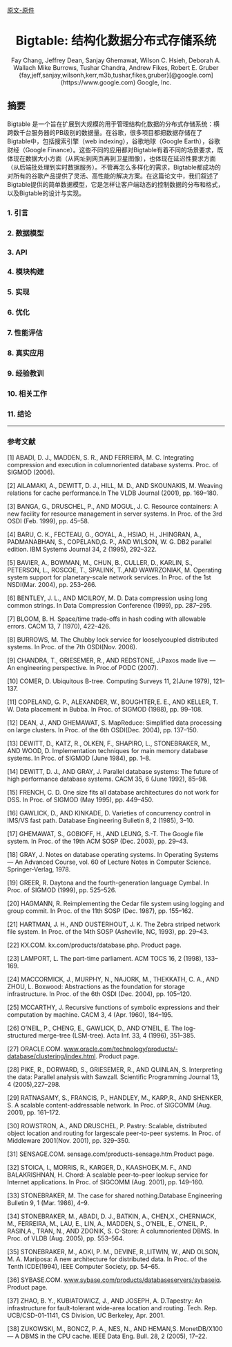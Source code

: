 [原文-原件](bigtable-osdi06.pdf)

<h1 align="center">Bigtable: 结构化数据分布式存储系统</h1>
<div align="center">Fay Chang, Jeffrey Dean, Sanjay Ghemawat, Wilson C. Hsieh, Deborah A. Wallach
Mike Burrows, Tushar Chandra, Andrew Fikes, Robert E. Gruber
{fay,jeff,sanjay,wilsonh,kerr,m3b,tushar,fikes,gruber}[@google.com](https://www.google.com)
Google, Inc.</div>


## 摘要
Bigtable 是一个旨在扩展到大规模的用于管理结构化数据的分布式存储系统：横跨数千台服务器的PB级别的数据量。在谷歌，很多项目都把数据存储在了Bigtable中，包括搜索引擎（web indexing），谷歌地球（Google Earth），谷歌财经（Google Finance）。这些不同的应用都对Bigtable有着不同的场景要求，既体现在数据大小方面（从网址到网页再到卫星图像），也体现在延迟性要求方面（从后端批处理到实时数据服务）。不管再怎么多样化的需求，Bigtable都成功的对所有的谷歌产品提供了灵活、高性能的解决方案。在这篇论文中，我们叙述了Bigtable提供的简单数据模型，它是怎样让客户端动态的控制数据的分布和格式，以及Bigtable的设计与实现。

### 1. 引言

### 2. 数据模型

### 3. API

### 4. 模块构建

### 5. 实现

### 6. 优化

### 7. 性能评估

### 8. 真实应用

### 9. 经验教训

### 10. 相关工作

### 11. 结论

---

### 参考文献
[<a id="references1">1</a>] ABADI, D. J., MADDEN, S. R., AND FERREIRA,
M. C. Integrating compression and execution in columnoriented database systems. Proc. of SIGMOD (2006).

[<a id="references2">2</a>] AILAMAKI, A., DEWITT, D. J., HILL, M. D., AND SKOUNAKIS, M. Weaving relations for cache performance.In The VLDB Journal (2001), pp. 169–180.

[<a id="references3">3</a>] BANGA, G., DRUSCHEL, P., AND MOGUL, J. C. Resource containers: A new facility for resource management in server systems. In Proc. of the 3rd OSDI (Feb.
1999), pp. 45–58.

[<a id="references4">4</a>] BARU, C. K., FECTEAU, G., GOYAL, A., HSIAO,
H., JHINGRAN, A., PADMANABHAN, S., COPELAND,G. P., AND WILSON, W. G. DB2 parallel edition. IBM
Systems Journal 34, 2 (1995), 292–322.

[<a id="references5">5</a>] BAVIER, A., BOWMAN, M., CHUN, B., CULLER, D.,
KARLIN, S., PETERSON, L., ROSCOE, T., SPALINK, T.,AND WAWRZONIAK, M. Operating system support for
planetary-scale network services. In Proc. of the 1st NSDI(Mar. 2004), pp. 253–266.

[6] BENTLEY, J. L., AND MCILROY, M. D. Data compression using long common strings. In Data Compression Conference (1999), pp. 287–295.

[7] BLOOM, B. H. Space/time trade-offs in hash coding with allowable errors. CACM 13, 7 (1970), 422–426.

[8] BURROWS, M. The Chubby lock service for looselycoupled distributed systems. In Proc. of the 7th OSDI(Nov. 2006).

[9] CHANDRA, T., GRIESEMER, R., AND REDSTONE, J.Paxos made live — An engineering perspective. In Proc.of PODC (2007).

[10] COMER, D. Ubiquitous B-tree. Computing Surveys 11, 2(June 1979), 121–137.

[11] COPELAND, G. P., ALEXANDER, W., BOUGHTER,E. E., AND KELLER, T. W. Data placement in Bubba. In Proc. of SIGMOD (1988), pp. 99–108.

[12] DEAN, J., AND GHEMAWAT, S. MapReduce: Simplified data processing on large clusters. In Proc. of the 6th OSDI(Dec. 2004), pp. 137–150.

[13] DEWITT, D., KATZ, R., OLKEN, F., SHAPIRO, L.,
STONEBRAKER, M., AND WOOD, D. Implementation
techniques for main memory database systems. In Proc.
of SIGMOD (June 1984), pp. 1–8.

[14] DEWITT, D. J., AND GRAY, J. Parallel database systems: The future of high performance database systems.
CACM 35, 6 (June 1992), 85–98.

[15] FRENCH, C. D. One size fits all database architectures
do not work for DSS. In Proc. of SIGMOD (May 1995),
pp. 449–450.

[16] GAWLICK, D., AND KINKADE, D. Varieties of concurrency control in IMS/VS fast path. Database Engineering
Bulletin 8, 2 (1985), 3–10.

[17] GHEMAWAT, S., GOBIOFF, H., AND LEUNG, S.-T. The
Google file system. In Proc. of the 19th ACM SOSP (Dec.
2003), pp. 29–43.

[18] GRAY, J. Notes on database operating systems. In Operating Systems — An Advanced Course, vol. 60 of Lecture
Notes in Computer Science. Springer-Verlag, 1978.

[19] GREER, R. Daytona and the fourth-generation language
Cymbal. In Proc. of SIGMOD (1999), pp. 525–526.

[20] HAGMANN, R. Reimplementing the Cedar file system
using logging and group commit. In Proc. of the 11th
SOSP (Dec. 1987), pp. 155–162.

[21] HARTMAN, J. H., AND OUSTERHOUT, J. K. The Zebra
striped network file system. In Proc. of the 14th SOSP
(Asheville, NC, 1993), pp. 29–43.

[22] KX.COM. kx.com/products/database.php. Product page.

[23] LAMPORT, L. The part-time parliament. ACM TOCS 16,
2 (1998), 133–169.

[24] MACCORMICK, J., MURPHY, N., NAJORK, M.,
THEKKATH, C. A., AND ZHOU, L. Boxwood: Abstractions as the foundation for storage infrastructure. In Proc.
of the 6th OSDI (Dec. 2004), pp. 105–120.

[25] MCCARTHY, J. Recursive functions of symbolic expressions and their computation by machine. CACM 3, 4 (Apr.
1960), 184–195.

[26] O’NEIL, P., CHENG, E., GAWLICK, D., AND O’NEIL,
E. The log-structured merge-tree (LSM-tree). Acta Inf.
33, 4 (1996), 351–385.

[27] ORACLE.COM. www.oracle.com/technology/products/-database/clustering/index.html. Product page.

[28] PIKE, R., DORWARD, S., GRIESEMER, R., AND QUINLAN, S. Interpreting the data: Parallel analysis with Sawzall. Scientific Programming Journal 13, 4 (2005),227–298.

[29] RATNASAMY, S., FRANCIS, P., HANDLEY, M., KARP,R., AND SHENKER, S. A scalable content-addressable network. In Proc. of SIGCOMM (Aug. 2001), pp. 161–172.

[30] ROWSTRON, A., AND DRUSCHEL, P. Pastry: Scalable, distributed object location and routing for largescale peer-to-peer systems. In Proc. of Middleware 2001(Nov. 2001), pp. 329–350.

[31] SENSAGE.COM. sensage.com/products-sensage.htm.Product page.

[32] STOICA, I., MORRIS, R., KARGER, D., KAASHOEK,M. F., AND BALAKRISHNAN, H. Chord: A scalable
peer-to-peer lookup service for Internet applications. In Proc. of SIGCOMM (Aug. 2001), pp. 149–160.

[33] STONEBRAKER, M. The case for shared nothing.Database Engineering Bulletin 9, 1 (Mar. 1986), 4–9.

[34] STONEBRAKER, M., ABADI, D. J., BATKIN, A., CHEN,X., CHERNIACK, M., FERREIRA, M., LAU, E., LIN,
A., MADDEN, S., O’NEIL, E., O’NEIL, P., RASIN,A., TRAN, N., AND ZDONIK, S. C-Store: A columnoriented DBMS. In Proc. of VLDB (Aug. 2005), pp. 553–564.

[35] STONEBRAKER, M., AOKI, P. M., DEVINE, R.,LITWIN, W., AND OLSON, M. A. Mariposa: A new architecture for distributed data. In Proc. of the Tenth ICDE(1994), IEEE Computer Society, pp. 54–65.

[36] SYBASE.COM. www.sybase.com/products/databaseservers/sybaseiq. Product page.

[37] ZHAO, B. Y., KUBIATOWICZ, J., AND JOSEPH, A. D.Tapestry: An infrastructure for fault-tolerant wide-area location and routing. Tech. Rep. UCB/CSD-01-1141, CS Division, UC Berkeley, Apr. 2001.

[38] ZUKOWSKI, M., BONCZ, P. A., NES, N., AND HEMAN,S. MonetDB/X100 — A DBMS in the CPU cache. IEEE
Data Eng. Bull. 28, 2 (2005), 17–22.




